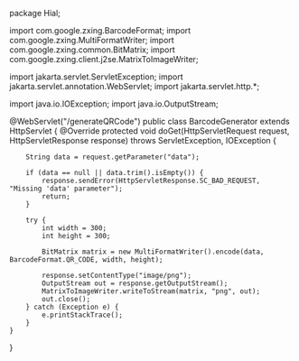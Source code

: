 package Hial;

import com.google.zxing.BarcodeFormat;
import com.google.zxing.MultiFormatWriter;
import com.google.zxing.common.BitMatrix;
import com.google.zxing.client.j2se.MatrixToImageWriter;

import jakarta.servlet.ServletException;
import jakarta.servlet.annotation.WebServlet;
import jakarta.servlet.http.*;

import java.io.IOException;
import java.io.OutputStream;

@WebServlet("/generateQRCode")
public class BarcodeGenerator extends HttpServlet {
    @Override
    protected void doGet(HttpServletRequest request, HttpServletResponse response)
            throws ServletException, IOException {

        String data = request.getParameter("data");

        if (data == null || data.trim().isEmpty()) {
            response.sendError(HttpServletResponse.SC_BAD_REQUEST, "Missing 'data' parameter");
            return;
        }

        try {
            int width = 300;
            int height = 300;

            BitMatrix matrix = new MultiFormatWriter().encode(data, BarcodeFormat.QR_CODE, width, height);

            response.setContentType("image/png");
            OutputStream out = response.getOutputStream();
            MatrixToImageWriter.writeToStream(matrix, "png", out);
            out.close();
        } catch (Exception e) {
            e.printStackTrace();
        }
    }
}
